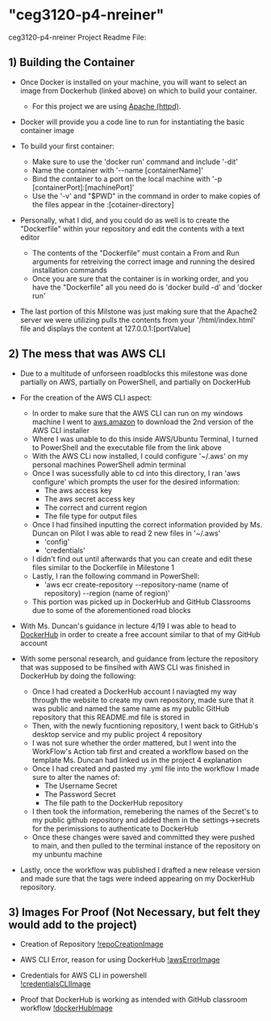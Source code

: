 # "ceg3120-p4-nreiner"  

ceg3120-p4-nreiner Project Readme File:  

## 1) Building the Container
* Once Docker is installed on your machine, you will want to select an image from Dockerhub (linked above) on which to build your container. 
  * For this project we are using [Apache (httpd)](https://hub.docker.com/_/httpd).  

* Docker will provide you a code line to run for instantiating the basic container image
* To build your first container: 
  * Make sure to use the 'docker run' command and include '-dit'
  * Name the container with '--name [containerName]'
  * Bind the container to a port on the local machine with '-p [containerPort]:[machinePort]' 
  * Use the '-v' and "$PWD" in the command in order to make copies of the files appear in the :[cotainer-directory]  
* Personally, what I did, and you could do as well is to create the "Dockerfile" within your repository and edit the contents with a text editor  
  * The contents of the "Dockerfile" must contain a From and Run arguments for retreiving the correct image and running the desired installation commands  
  * Once you are sure that the container is in working order, and you have the "Dockerfile" all you need do is 'docker build -d' and 'docker run'  
* The last portion of this Milstone was just making sure that the Apache2 server we were utilizing pulls the contents from your '/html/index.html' file and displays the content at 127.0.0.1:[portValue]  

## 2) The mess that was AWS CLI  
* Due to a multitude of unforseen roadblocks this milestone was done partially on AWS, partially on PowerShell, and partially on DockerHub  

* For the creation of the AWS CLI aspect:
  * In order to make sure that the AWS CLI can run on my windows machine I went to [aws.amazon](https://docs.aws.amazon.com/cli/latest/userguide/cli-chap-install.html) to download the 2nd version of the AWS CLI installer  
  * Where I was unable to do this inside AWS/Ubuntu Terminal, I turned to PowerShell and the executable file from the link above  
  * With the AWS CLi now installed, I could configure '~/.aws' on my personal machines PowerShell admin terminal  
  * Once I was sucessfully able to cd into this directory, I ran 'aws configure' which prompts the user for the desired information:  
	* The aws access key  
	* The aws secret access key  
	* The correct and current region 
	* The file type for output files 
  * Once I had finsihed inputting the correct information provided by Ms. Duncan on Pilot I was able to read 2 new files in '~/.aws'  
	* 'config'  
	* 'credentials'  
  * I didn't find out until afterwards that you can create and edit these files similar to the Dockerfile in Milestone 1  
  * Lastly, I ran the following command in PowerShell:  
	* 'aws ecr create-repository --repository-name (name of repository) --region (name of region)'  
  * This portion was picked up in DockerHub and GitHub Classrooms due to some of the aforementioned road blocks  

* With Ms. Duncan's guidance in lecture 4/19 I was able to head to [DockerHub](hub.docker.com) in order to create a free account similar to that of my GitHub account  
* With some personal research, and guidance from lecture the repository that was supposed to be finsihed with AWS CLI was finished in DockerHub by doing the following:  
  * Once I had created a DockerHub account I naviagted my way through the website to create my own repository, made sure that it was public and named the same name as my public GitHub repository that this README.md file is stored in  
  * Then, with the newly fucntioning repository, I went back to GitHub's desktop service and my public project 4 repository  
  * I was not sure whether the order mattered, but I went into the WorkFlow's Action tab first and created a workflow based on the template Ms. Duncan had linked us in the project 4 explanation  
  * Once I had created and pasted my .yml file into the workflow I made sure to alter the names of:  
	* The Username Secret
	* The Password Secret
	* The file path to the DockerHub repository  
  * I then took the information, remebering the names of the Secret's to my public github repository and added them in the settings->secrets for the perimissions to authenticate to DockerHub  
  * Once these changes were saved and committed they were pushed to main, and then pulled to the terminal instance of the repository on my unbuntu machine  
* Lastly, once the workflow was published I drafted a new release version and made sure that the tags were indeed appearing on my DockerHub repository. 

## 3) Images For Proof (Not Necessary, but felt they would add to the project)  
* Creation of Repository
[!repoCreationImage](~/Project4/ceg3120-p4-nreiner/images/RepoCreation.JPG)  

* AWS CLI Error, reason for using DockerHub
[!awsErrorImage](~/Project4/ceg3120-p4-nreiner/images/awserror.JPG)  

* Credentials for AWS CLI in powershell  
[!credentialsCLIImage](~/Project4/ceg3120-p4-nreiner/images/credentials.JPG)  

* Proof that DockerHub is working as intended with GitHub classroom workflow
[!dockerHubImage](~/Project4/ceg3120-p4-nreiner/images/dockerproof.JPG)

